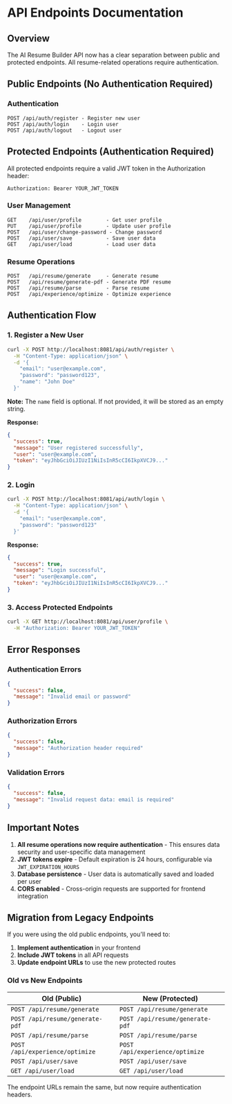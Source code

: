 # API Endpoints Documentation

## Overview
The AI Resume Builder API now has a clear separation between public and protected endpoints. All resume-related operations require authentication.

## Public Endpoints (No Authentication Required)

### Authentication
```
POST /api/auth/register - Register new user
POST /api/auth/login    - Login user  
POST /api/auth/logout   - Logout user
```

## Protected Endpoints (Authentication Required)

All protected endpoints require a valid JWT token in the Authorization header:
```
Authorization: Bearer YOUR_JWT_TOKEN
```

### User Management
```
GET    /api/user/profile        - Get user profile
PUT    /api/user/profile        - Update user profile
POST   /api/user/change-password - Change password
POST   /api/user/save           - Save user data
GET    /api/user/load           - Load user data
```

### Resume Operations
```
POST   /api/resume/generate     - Generate resume
POST   /api/resume/generate-pdf - Generate PDF resume
POST   /api/resume/parse        - Parse resume
POST   /api/experience/optimize - Optimize experience
```

## Authentication Flow

### 1. Register a New User
```bash
curl -X POST http://localhost:8081/api/auth/register \
  -H "Content-Type: application/json" \
  -d '{
    "email": "user@example.com",
    "password": "password123",
    "name": "John Doe"
  }'
```

**Note:** The `name` field is optional. If not provided, it will be stored as an empty string.

**Response:**
```json
{
  "success": true,
  "message": "User registered successfully",
  "user": "user@example.com",
  "token": "eyJhbGciOiJIUzI1NiIsInR5cCI6IkpXVCJ9..."
}
```

### 2. Login
```bash
curl -X POST http://localhost:8081/api/auth/login \
  -H "Content-Type: application/json" \
  -d '{
    "email": "user@example.com",
    "password": "password123"
  }'
```

**Response:**
```json
{
  "success": true,
  "message": "Login successful",
  "user": "user@example.com",
  "token": "eyJhbGciOiJIUzI1NiIsInR5cCI6IkpXVCJ9..."
}
```

### 3. Access Protected Endpoints
```bash
curl -X GET http://localhost:8081/api/user/profile \
  -H "Authorization: Bearer YOUR_JWT_TOKEN"
```

## Error Responses

### Authentication Errors
```json
{
  "success": false,
  "message": "Invalid email or password"
}
```

### Authorization Errors
```json
{
  "success": false,
  "message": "Authorization header required"
}
```

### Validation Errors
```json
{
  "success": false,
  "message": "Invalid request data: email is required"
}
```

## Important Notes

1. **All resume operations now require authentication** - This ensures data security and user-specific data management
2. **JWT tokens expire** - Default expiration is 24 hours, configurable via `JWT_EXPIRATION_HOURS`
3. **Database persistence** - User data is automatically saved and loaded per user
4. **CORS enabled** - Cross-origin requests are supported for frontend integration

## Migration from Legacy Endpoints

If you were using the old public endpoints, you'll need to:

1. **Implement authentication** in your frontend
2. **Include JWT tokens** in all API requests
3. **Update endpoint URLs** to use the new protected routes

### Old vs New Endpoints

| Old (Public) | New (Protected) |
|---------------|-----------------|
| `POST /api/resume/generate` | `POST /api/resume/generate` |
| `POST /api/resume/generate-pdf` | `POST /api/resume/generate-pdf` |
| `POST /api/resume/parse` | `POST /api/resume/parse` |
| `POST /api/experience/optimize` | `POST /api/experience/optimize` |
| `POST /api/user/save` | `POST /api/user/save` |
| `GET /api/user/load` | `GET /api/user/load` |

The endpoint URLs remain the same, but now require authentication headers. 